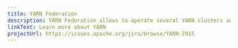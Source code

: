 ```yaml
---
title: YARN Federation
description: YARN Federation allows to operate several YARN clusters and tie them together transparently
linkText: Learn more about YARN
projectUrl: https://issues.apache.org/jira/browse/YARN-2915
---
```

